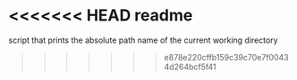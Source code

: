 <<<<<<< HEAD
readme
=======
script that prints the absolute path name of the current working directory
>>>>>>> e878e220cffb159c39c70e7f00434d264bcf5f41

